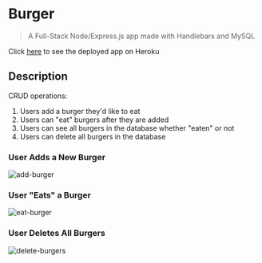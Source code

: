 # Burger

> A Full-Stack Node/Express.js app made with Handlebars and MySQL

Click [here](https://still-bastion-37761.herokuapp.com/) to see the deployed app on Heroku

## Description

CRUD operations:

1. Users add a burger they'd like to eat
2. Users can "eat" burgers after they are added
3. Users can see all burgers in the database whether "eaten" or not
4. Users can delete all burgers in the database

### User Adds a New Burger

![add-burger](https://user-images.githubusercontent.com/26657982/38887278-64ac8650-4246-11e8-9104-e0ae08b43cd6.gif)

### User "Eats" a Burger

![eat-burger](https://user-images.githubusercontent.com/26657982/38887280-64c69b94-4246-11e8-8e12-bfbfc152c597.gif)

### User Deletes All Burgers

![delete-burgers](https://user-images.githubusercontent.com/26657982/38887279-64ba38ae-4246-11e8-803b-a963900a9d7c.gif)
